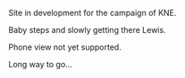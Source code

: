 Site in development for the campaign of KNE.

Baby steps and slowly getting there Lewis.

Phone view not yet supported.

Long way to go...
